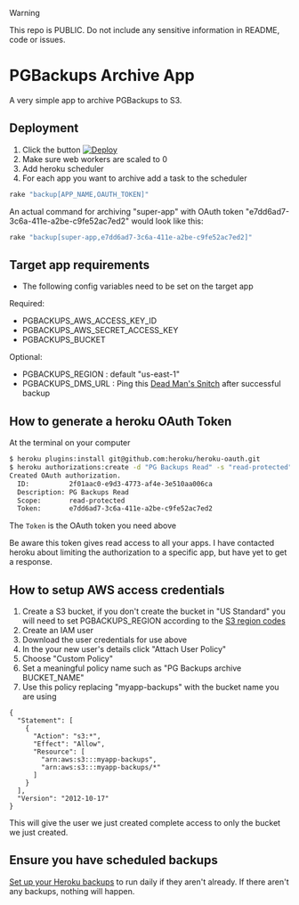 > [!WARNING]
> This repo is PUBLIC. Do not include any sensitive information in README, code or issues.

# PGBackups Archive App

A very simple app to archive PGBackups to S3.

## Deployment

1. Click the button [![Deploy](https://www.herokucdn.com/deploy/button.png)](https://heroku.com/deploy)
2. Make sure web workers are scaled to 0
3. Add heroku scheduler
4. For each app you want to archive add a task to the scheduler

```bash
rake "backup[APP_NAME,OAUTH_TOKEN]"
```

An actual command for archiving "super-app" with OAuth token "e7dd6ad7-3c6a-411e-a2be-c9fe52ac7ed2"
would look like this:

```bash
rake "backup[super-app,e7dd6ad7-3c6a-411e-a2be-c9fe52ac7ed2]"
```

## Target app requirements

* The following config variables need to be set on the target app

Required:

  * PGBACKUPS_AWS_ACCESS_KEY_ID
  * PGBACKUPS_AWS_SECRET_ACCESS_KEY
  * PGBACKUPS_BUCKET

Optional:

  * PGBACKUPS_REGION : default "us-east-1"
  * PGBACKUPS_DMS_URL : Ping this [Dead Man's Snitch](https://deadmanssnitch.com/) after successful backup

## How to generate a heroku OAuth Token

At the terminal on your computer

```bash
$ heroku plugins:install git@github.com:heroku/heroku-oauth.git
$ heroku authorizations:create -d "PG Backups Read" -s "read-protected"
Created OAuth authorization.
  ID:          2f01aac0-e9d3-4773-af4e-3e510aa006ca
  Description: PG Backups Read
  Scope:       read-protected
  Token:       e7dd6ad7-3c6a-411e-a2be-c9fe52ac7ed2
```

The `Token` is the OAuth token you need above

Be aware this token gives read access to all your apps.
I have contacted heroku about limiting the authorization to a specific app, but have yet to get a response.

## How to setup AWS access credentials

1. Create a S3 bucket, if you don't create the bucket in "US Standard" you will need to set PGBACKUPS_REGION according to the [S3 region codes](http://docs.aws.amazon.com/general/latest/gr/rande.html#s3_region)
2. Create an IAM user
3. Download the user credentials for use above
4. In the your new user's details click "Attach User Policy"
5. Choose "Custom Policy"
6. Set a meaningful policy name such as "PG Backups archive BUCKET_NAME"
7. Use this policy replacing "myapp-backups" with the bucket name you are using

```
{
  "Statement": [
    {
      "Action": "s3:*",
      "Effect": "Allow",
      "Resource": [
        "arn:aws:s3:::myapp-backups",
        "arn:aws:s3:::myapp-backups/*"
      ]
    }
  ],
  "Version": "2012-10-17"
}
```

This will give the user we just created complete access to only the bucket we just created.

## Ensure you have scheduled backups

[Set up your Heroku backups](https://devcenter.heroku.com/articles/heroku-postgres-backups#scheduling-backups) to run daily if they aren't already. If there aren't any backups, nothing will happen.
